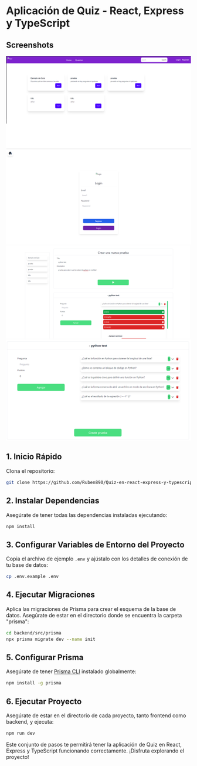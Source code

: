
# Aplicación de Quiz - React, Express y TypeScript

## Screenshots

![Screenshot 1](./img/imgen-1.png)
![Screenshot 2](./img/imgen-2.png)
![Screenshot 3](./img/imgen-3.png)
![Screenshot 4](./img/imgen-4.png)

## 1. Inicio Rápido
Clona el repositorio:

```bash
git clone https://github.com/Ruben890/Quiz-en-react-express-y-typescript.git
```

## 2. Instalar Dependencias
Asegúrate de tener todas las dependencias instaladas ejecutando:

```bash
npm install
```

## 3. Configurar Variables de Entorno del Proyecto
Copia el archivo de ejemplo `.env` y ajústalo con los detalles de conexión de tu base de datos:

```bash
cp .env.example .env
```

## 4. Ejecutar Migraciones
Aplica las migraciones de Prisma para crear el esquema de la base de datos. Asegúrate de estar en el directorio donde se encuentra la carpeta "prisma":

```bash
cd backend/src/prisma
npx prisma migrate dev --name init
```

## 5. Configurar Prisma
Asegúrate de tener [Prisma CLI](https://www.prisma.io/docs/getting-started/installation) instalado globalmente:

```bash
npm install -g prisma
```

## 6. Ejecutar Proyecto
Asegúrate de estar en el directorio de cada proyecto, tanto frontend como backend, y ejecuta:

```bash
npm run dev 
```
Este conjunto de pasos te permitirá tener la aplicación de Quiz en React, Express y TypeScript funcionando correctamente. ¡Disfruta explorando el proyecto!


